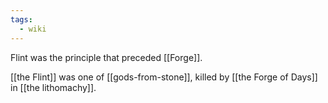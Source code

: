 ```yaml
---
tags:
  - wiki
---
```

Flint was the principle that preceded [[Forge]].

[[the Flint]] was one of [[gods-from-stone]], killed by [[the Forge of Days]] in [[the lithomachy]].
